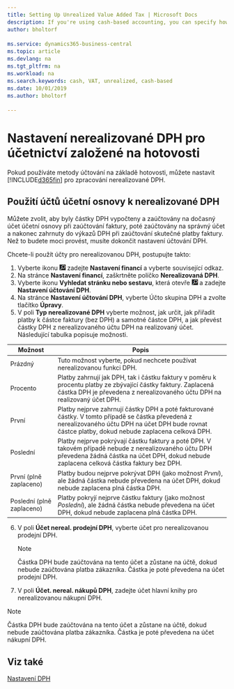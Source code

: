```yaml
---
title: Setting Up Unrealized Value Added Tax | Microsoft Docs
description: If you're using cash-based accounting, you can specify how to handle unrealized VAT for sales and purchases.
author: bholtorf

ms.service: dynamics365-business-central
ms.topic: article
ms.devlang: na
ms.tgt_pltfrm: na
ms.workload: na
ms.search.keywords: cash, VAT, unrealized, cash-based
ms.date: 10/01/2019
ms.author: bholtorf

---
```


# Nastavení nerealizované DPH pro účetnictví založené na hotovosti
Pokud používáte metody účtování na základě hotovosti, můžete nastavit [!INCLUDE[d365fin](includes/d365fin_md.md)] pro zpracování nerealizované DPH.

## Použití účtů účetní osnovy k nerealizované DPH
Můžete zvolit, aby byly částky DPH vypočteny a zaúčtovány na dočasný účet účetní osnovy při zaúčtování faktury, poté zaúčtovány na správný účet a nakonec zahrnuty do výkazů DPH při zaúčtování skutečné platby faktury. Než to budete moci provést, musíte dokončit nastavení účtování DPH.

Chcete-li použít účty pro nerealizovanou DPH, postupujte takto:
1. Vyberte ikonu ![Žárovky, která otevře funkci Řekněte mi ](media/ui-search/search_small.png "Řekněte mi, co chcete dělat") zadejte **Nastavení financí** a vyberte související odkaz.
2. Na stránce **Nastavení financí**, zaškrtněte políčko **Nerealizovaná DPH**.
3. Vyberte ikonu **Vyhledat stránku nebo sestavu**, která otevře ![funkci Řekněte mi, co chcete dělat](media/ui-search/search_small.png "Řekněte mi co chcete dělat") a zadejte **Nastavení účtování DPH**.
4. Na stránce **Nastavení účtování DPH**, vyberte Účto skupina DPH a zvolte tlačítko **Úpravy**.
5. V poli **Typ nerealizované DPH** vyberte možnost, jak určit, jak přiřadit platby k částce faktury (bez DPH) a samotné částce DPH, a jak převést částky DPH z nerealizovaného účtu DPH na realizovaný účet. Následující tabulka popisuje možnosti.

| Možnost | Popis |
| --- | --- |
| Prázdný | Tuto možnost vyberte, pokud nechcete používat nerealizovanou funkci DPH. |
| Procento | Platby zahrnují jak DPH, tak i částku faktury v poměru k procentu platby ze zbývající částky faktury. Zaplacená částka DPH je převedena z nerealizovaného účtu DPH na realizovaný účet DPH. |
| První | Platby nejprve zahrnují částky DPH a poté fakturované částky. V tomto případě se částka převedená z nerealizovaného účtu DPH na účet DPH bude rovnat částce platby, dokud nebude zaplacena celková DPH. |
| Poslední | Platby nejprve pokrývají částku faktury a poté DPH. V takovém případě nebude z nerealizovaného účtu DPH převedena žádná částka na účet DPH, dokud nebude zaplacena celková částka faktury bez DPH. |
| První (plně zaplaceno) | Platby budou nejprve pokrývat DPH (jako možnost _První_), ale žádná částka nebude převedena na účet DPH, dokud nebude zaplacena plná částka DPH. |
| Poslední (plně zaplaceno) | Platby pokryjí nejprve částku faktury (jako možnost _Poslední_), ale žádná částka nebude převedena na účet DPH, dokud nebude zaplacena plná částka DPH. |

6. V poli **Účet nereal. prodejní DPH**, vyberte účet pro nerealizovanou prodejní DPH.

   > [!NOTE]  
   > Částka DPH bude zaúčtována na tento účet a zůstane na účtě, dokud nebude zaúčtována platba zákazníka. Částka je poté převedena na účet prodejní DPH.
7. V poli **Účet.  nereal. nákupů DPH**, zadejte účet hlavní knihy pro nerealizovanou nákupní DPH.

> [!NOTE]  
> Částka DPH bude zaúčtována na tento účet a zůstane na účtě, dokud nebude zaúčtována platba zákazníka. Částka je poté převedena na účet nákupní DPH.

## Viz také
[Nastavení DPH](finance-setup-vat.md)
